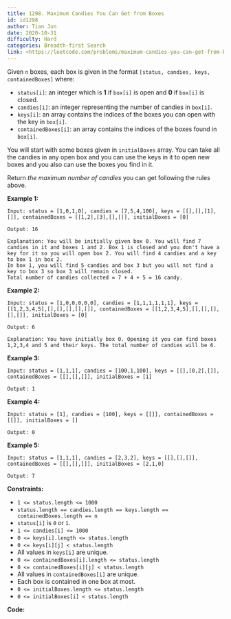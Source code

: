 ```yaml
---
title: 1298. Maximum Candies You Can Get from Boxes
id: id1298
author: Tian Jun
date: 2020-10-31
difficulty: Hard
categories: Breadth-first Search
link: <https://leetcode.com/problems/maximum-candies-you-can-get-from-boxes/description/>
---
```


Given `n` boxes, each box is given in the format `[status, candies, keys,
containedBoxes]` where:

  * `status[i]`: an integer which is **1** if `box[i]` is open and **0** if `box[i]` is closed.
  * `candies[i]`: an integer representing the number of candies in `box[i]`.
  * `keys[i]`: an array contains the indices of the boxes you can open with the key in `box[i]`.
  * `containedBoxes[i]`: an array contains the indices of the boxes found in `box[i]`.

You will start with some boxes given in `initialBoxes` array. You can take all
the candies in any open box and you can use the keys in it to open new boxes
and you also can use the boxes you find in it.

Return _the maximum number of candies_ you can get following the rules above.



**Example 1:**
            
	Input: status = [1,0,1,0], candies = [7,5,4,100], keys = [[],[],[1],[]], containedBoxes = [[1,2],[3],[],[]], initialBoxes = [0]    
	Output: 16    
	Explanation: You will be initially given box 0. You will find 7 candies in it and boxes 1 and 2. Box 1 is closed and you don't have a key for it so you will open box 2. You will find 4 candies and a key to box 1 in box 2.    In box 1, you will find 5 candies and box 3 but you will not find a key to box 3 so box 3 will remain closed.    Total number of candies collected = 7 + 4 + 5 = 16 candy.    

**Example 2:**
            
	Input: status = [1,0,0,0,0,0], candies = [1,1,1,1,1,1], keys = [[1,2,3,4,5],[],[],[],[],[]], containedBoxes = [[1,2,3,4,5],[],[],[],[],[]], initialBoxes = [0]    
	Output: 6    
	Explanation: You have initially box 0. Opening it you can find boxes 1,2,3,4 and 5 and their keys. The total number of candies will be 6.    

**Example 3:**
            
	Input: status = [1,1,1], candies = [100,1,100], keys = [[],[0,2],[]], containedBoxes = [[],[],[]], initialBoxes = [1]    
	Output: 1    

**Example 4:**
            
	Input: status = [1], candies = [100], keys = [[]], containedBoxes = [[]], initialBoxes = []    
	Output: 0    

**Example 5:**
            
	Input: status = [1,1,1], candies = [2,3,2], keys = [[],[],[]], containedBoxes = [[],[],[]], initialBoxes = [2,1,0]    
	Output: 7    



**Constraints:**

  * `1 <= status.length <= 1000`
  * `status.length == candies.length == keys.length == containedBoxes.length == n`
  * `status[i]` is `0` or `1`.
  * `1 <= candies[i] <= 1000`
  * `0 <= keys[i].length <= status.length`
  * `0 <= keys[i][j] < status.length`
  * All values in `keys[i]` are unique.
  * `0 <= containedBoxes[i].length <= status.length`
  * `0 <= containedBoxes[i][j] < status.length`
  * All values in `containedBoxes[i]` are unique.
  * Each box is contained in one box at most.
  * `0 <= initialBoxes.length <= status.length`
  * `0 <= initialBoxes[i] < status.length`


**Code:**
